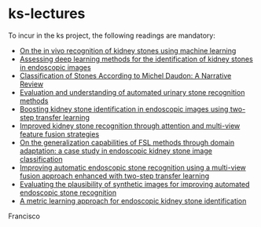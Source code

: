 # ks-lectures

To incur in the ks project, the following readings are mandatory:

* [On the in vivo recognition of kidney stones using machine learning](https://ieeexplore.ieee.org/stamp/stamp.jsp?arnumber=10384337)
* [Assessing deep learning methods for the identification of kidney stones in endoscopic images](https://arxiv.org/pdf/2103.01146)
* [Classification of Stones According to Michel Daudon: A Narrative Review](https://www.sciencedirect.com/science/article/abs/pii/S2405456920302996)
* [Evaluation and understanding of automated urinary stone recognition methods](https://bjui-journals.onlinelibrary.wiley.com/doi/epdf/10.1111/bju.15767)
* [Boosting kidney stone identification in endoscopic images using two-step transfer learning](https://arxiv.org/pdf/2210.13654)
* [Improved kidney stone recognition through attention and multi-view feature fusion strategies](https://arxiv.org/pdf/2211.02967)
* [On the generalization capabilities of FSL methods through domain adaptation: a case study in endoscopic kidney stone image classification](https://arxiv.org/pdf/2205.00895)
* [Improving automatic endoscopic stone recognition using a multi-view fusion approach enhanced with two-step transfer learning](https://openaccess.thecvf.com/content/ICCV2023W/LXCV/papers/Lopez-Tiro_Improving_Automatic_Endoscopic_Stone_Recognition_Using_a_Multi-view_Fusion_Approach_ICCVW_2023_paper.pdf)
* [Evaluating the plausibility of synthetic images for improving automated endoscopic stone recognition](https://ieeexplore.ieee.org/abstract/document/10600716)
* [A metric learning approach for endoscopic kidney stone identification](https://arxiv.org/pdf/2307.07046)


Francisco
